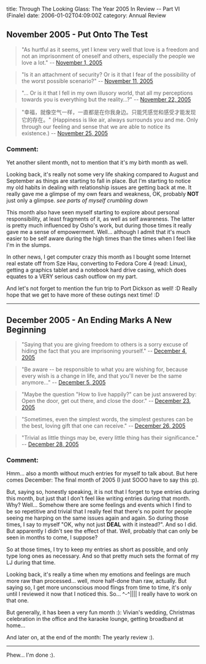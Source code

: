 title: Through The Looking Glass: The Year 2005 In Review -- Part VI (Finale)
date: 2006-01-02T04:09:00Z
category: Annual Review

## November 2005 - Put Onto The Test

> "As hurtful as it seems, yet I knew very well that love is a freedom and not an imprisonment of oneself and others, especially the people we love a lot."
> -- [November 1, 2005]({filename}/blog/2005/corpse-bride.md)

> "Is it an attachment of security? Or is it that I fear of the possibility of the worst possible scenario?"
> -- [November 11, 2005]({filename}/blog/2005/todays-drifting-thoughts-the-old-adage.md)

> "… Or is it that I fell in my own illusory world, that all my perceptions towards you is everything but the reality…?"
> -- [November 22, 2005]({filename}/blog/2005/impromptu-jealousy.md)

> "幸福，就像空气一样，一直都是在你我身边。只能凭感觉和感受才能发现它的存在。" (Happiness is like air, always surrounds you and me. Only through our feeling and sense that we are able to notice its existence.)
> -- [November 25, 2005]({filename}/blog/2005/impromptu-happiness-2.md)

### Comment:

Yet another silent month, not to mention that it's my birth month as well.

Looking back, it's really not some very life shaking compared to August and September as things are starting to fall in place. But I'm starting to notice my old habits in dealing with relationship issues are getting back at me. It really gave me a glimpse of my own fears and weakness, OK, probably **NOT** just only a glimpse. *see parts of myself crumbling down*

This month also have seen myself starting to explore about personal responsibility, at least fragments of it, as well as self awareness. The latter is pretty much influenced by Osho's work, but during those times it really gave me a sense of empowerment. Well… although I admit that it's much easier to be self aware during the high times than the times when I feel like I'm in the slumps.

In other news, I get computer crazy this month as I bought some Internet real estate off from Sze Hau, converting to Fedora Core 4 (read: Linux), getting a graphics tablet and a notebook hard drive casing, which does equates to a VERY serious cash outflow on my part.

And let's not forget to mention the fun trip to Port Dickson as well! :D Really hope that we get to have more of these outings next time! :D

---

## December 2005 - An Ending Marks A New Beginning

> "Saying that you are giving freedom to others is a sorry excuse of hiding the fact that you are imprisoning yourself."
> -- [December 4, 2005]({filename}/blog/2005/impromptu-breaking-the-chains.md)

> "Be aware -- be responsible to what you are wishing for, because every wish is a change in life, and that you'll never be the same anymore…"
> -- [December 5, 2005]({filename}/blog/2005/impromptu-wishing.md)

> "Maybe the question "How to live happily?" can be just answered by:  
> Open the door, get out there, and close the door."
> -- [December 23, 2005]({filename}/blog/2005/todays-drifting-thoughts-the-elephant-the-giraffe-and-the-fridge.md)

> "Sometimes, even the simplest words, the simplest gestures can be the best, loving gift that one can receive."
> -- [December 26, 2005]({filename}/blog/2005/impromptu-kind-words.md)

> "Trivial as little things may be, every little thing has their significance."
> -- [December 28, 2005]({filename}/blog/2005/impromptu-every-little-thing.md)

### Comment:

Hmm… also a month without much entries for myself to talk about. But here comes December: The final month of 2005 (I just SOOO have to say this :p).

But, saying so, honestly speaking, it is not that I forget to type entries during this month, but just that I don't feel like writing entries during that month. Why? Well… Somehow there are some feelings and events which I find to be so repetitive and trivial that I really feel that there's no point for people seeing me harping on the same issues again and again. So during those times, I say to myself "OK, why not just **DEAL** with it instead?". And so I did. But apparently I didn't see the effect of that. Well, probably that can only be seen in months to come, I suppose?

So at those times, I try to keep my entries as short as possible, and only type long ones as necessary. And so that pretty much sets the format of my LJ during that time.

Looking back, it's really a time when my emotions and feelings are much more raw than processed… well, more half-done than raw, actually. But saying so, I get more unconscious mood flings from time to time, it's only until I reviewed it now that I noticed this. So… ^-^|||| I really have to work on that one.

But generally, it has been a very fun month :): Vivian's wedding, Christmas celebration in the office and the karaoke lounge, getting broadband at home…

And later on, at the end of the month: The yearly review :).

---

Phew… I'm done :).
